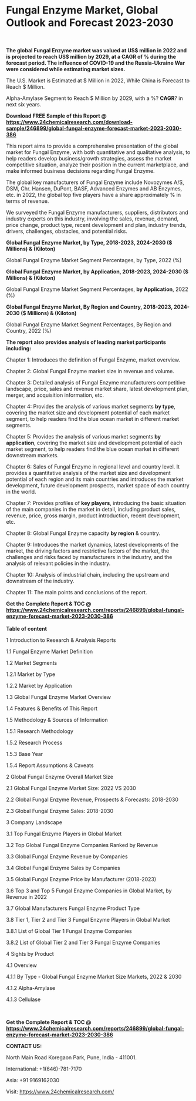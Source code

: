 <h1>Fungal Enzyme Market, Global Outlook and Forecast 2023-2030</h1><br/><p><strong>The global Fungal Enzyme market was valued at US$ million in 2022 and is projected to reach US$ million by 2029, at a <strong>CAGR</strong> of % during the forecast period. The influence of COVID-19 and the Russia-Ukraine War were considered while estimating market sizes.</strong></p><p>The U.S. Market is Estimated at $ Million in 2022, While China is Forecast to Reach $ Million.</p><p>Alpha-Amylase Segment to Reach $ Million by 2029, with a %? <strong><strong>CAGR</strong></strong>? in next six years.</p><div><b>Download FREE Sample of this Report @ <a href="https://www.24chemicalresearch.com/download-sample/246899/global-fungal-enzyme-forecast-market-2023-2030-386">https://www.24chemicalresearch.com/download-sample/246899/global-fungal-enzyme-forecast-market-2023-2030-386</a></b></div><p>This report aims to provide a comprehensive presentation of the global market for Fungal Enzyme, with both quantitative and qualitative analysis, to help readers develop business/growth strategies, assess the market competitive situation, analyze their position in the current marketplace, and make informed business decisions regarding Fungal Enzyme.</p><p>The global key manufacturers of Fungal Enzyme include Novozymes A/S, DSM, Chr. Hansen, DuPont, BASF, Advanced Enzymes and AB Enzymes, etc. in 2022, the global top five players have a share approximately % in terms of revenue.</p><p>We surveyed the Fungal Enzyme manufacturers, suppliers, distributors and industry experts on this industry, involving the sales, revenue, demand, price change, product type, recent development and plan, industry trends, drivers, challenges, obstacles, and potential risks.</p><p><strong>Global Fungal Enzyme Market, by Type, 2018-2023, 2024-2030 ($ Millions) & (Kiloton)</strong></p><p>Global Fungal Enzyme Market Segment Percentages, by Type, 2022 (%)</p><p><strong>Global Fungal Enzyme Market, <strong>by Application</strong>, 2018-2023, 2024-2030 ($ Millions) & (Kiloton)</strong></p><p>Global Fungal Enzyme Market Segment Percentages, <strong>by Application</strong>, 2022 (%)</p><p><strong>Global Fungal Enzyme Market, By Region and Country, 2018-2023, 2024-2030 ($ Millions) & (Kiloton)</strong></p><p>Global Fungal Enzyme Market Segment Percentages, By Region and Country, 2022 (%)</p><p><strong>The report also provides analysis of leading market participants including:</strong></p><p>Chapter 1: Introduces the definition of Fungal Enzyme, market overview.</p><p>Chapter 2: Global Fungal Enzyme market size in revenue and volume.</p><p>Chapter 3: Detailed analysis of Fungal Enzyme manufacturers competitive landscape, price, sales and revenue market share, latest development plan, merger, and acquisition information, etc.</p><p>Chapter 4: Provides the analysis of various market segments <strong>by type</strong>, covering the market size and development potential of each market segment, to help readers find the blue ocean market in different market segments.</p><p>Chapter 5: Provides the analysis of various market segments<strong> <strong>by application</strong></strong>, covering the market size and development potential of each market segment, to help readers find the blue ocean market in different downstream markets.</p><p>Chapter 6: Sales of Fungal Enzyme in regional level and country level. It provides a quantitative analysis of the market size and development potential of each region and its main countries and introduces the market development, future development prospects, market space of each country in the world.</p><p>Chapter 7: Provides profiles of <strong><strong>key players</strong></strong>, introducing the basic situation of the main companies in the market in detail, including product sales, revenue, price, gross margin, product introduction, recent development, etc.</p><p>Chapter 8: Global Fungal Enzyme capacity <strong>by region</strong> & country.</p><p>Chapter 9: Introduces the market dynamics, latest developments of the market, the driving factors and restrictive factors of the market, the challenges and risks faced by manufacturers in the industry, and the analysis of relevant policies in the industry.</p><p>Chapter 10: Analysis of industrial chain, including the upstream and downstream of the industry.</p><p>Chapter 11: The main points and conclusions of the report.</p><div><b>Get the Complete Report & TOC @ <a href="https://www.24chemicalresearch.com/reports/246899/global-fungal-enzyme-forecast-market-2023-2030-386">https://www.24chemicalresearch.com/reports/246899/global-fungal-enzyme-forecast-market-2023-2030-386</a></b></div><br><b>Table of content</b><p>1 Introduction to Research & Analysis Reports<br />
 
  1.1 Fungal Enzyme Market Definition<br />
 
  1.2 Market Segments<br />
 
  1.2.1 Market by Type<br />
 
  1.2.2 Market by Application<br />
 
  1.3 Global Fungal Enzyme Market Overview<br />
 
  1.4 Features & Benefits of This Report<br />
 
  1.5 Methodology & Sources of Information<br />
 
  1.5.1 Research Methodology<br />
 
  1.5.2 Research Process<br />
 
  1.5.3 Base Year<br />
 
  1.5.4 Report Assumptions & Caveats<br />
 
 2 Global Fungal Enzyme Overall Market Size<br />
 
  2.1 Global Fungal Enzyme Market Size: 2022 VS 2030<br />
 
  2.2 Global Fungal Enzyme Revenue, Prospects & Forecasts: 2018-2030<br />
 
  2.3 Global Fungal Enzyme Sales: 2018-2030<br />
 
 3 Company Landscape<br />
 
  3.1 Top Fungal Enzyme Players in Global Market<br />
 
  3.2 Top Global Fungal Enzyme Companies Ranked by Revenue<br />
 
  3.3 Global Fungal Enzyme Revenue by Companies<br />
 
  3.4 Global Fungal Enzyme Sales by Companies<br />
 
  3.5 Global Fungal Enzyme Price by Manufacturer (2018-2023)<br />
 
  3.6 Top 3 and Top 5 Fungal Enzyme Companies in Global Market, by Revenue in 2022<br />
 
  3.7 Global Manufacturers Fungal Enzyme Product Type<br />
 
  3.8 Tier 1, Tier 2 and Tier 3 Fungal Enzyme Players in Global Market<br />
 
  3.8.1 List of Global Tier 1 Fungal Enzyme Companies<br />
 
  3.8.2 List of Global Tier 2 and Tier 3 Fungal Enzyme Companies<br />
 
 4 Sights by Product<br />
 
  4.1 Overview<br />
 
  4.1.1 By Type - Global Fungal Enzyme Market Size Markets, 2022 & 2030<br />
 
  4.1.2 Alpha-Amylase<br />
 
  4.1.3 Cellulase<br />
 
  <br><div><b>Get the Complete Report & TOC @ <a href="https://www.24chemicalresearch.com/reports/246899/global-fungal-enzyme-forecast-market-2023-2030-386">https://www.24chemicalresearch.com/reports/246899/global-fungal-enzyme-forecast-market-2023-2030-386</a></b></div></p>
 
 <b>CONTACT US:</b><br>
 
 North Main Road Koregaon Park, Pune, India - 411001.<br/>
 
 International: +1(646)-781-7170<br/>
 
 Asia: +91 9169162030<br/>
 
 Visit: <a href="https://www.24chemicalresearch.com/">https://www.24chemicalresearch.com/</a>
 
 <br>
